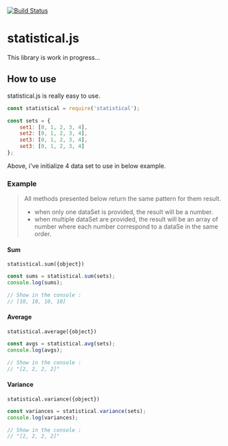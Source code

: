 [![Build Status](https://travis-ci.org/adrien2p/statistical.js.svg?branch=master)](https://travis-ci.org/adrien2p/statistical.js)
# statistical.js

This library is work in progress...

## How to use

statistical.js is really easy to use. 

```javascript
const statistical = require('statistical');

const sets = {
    set1: [0, 1, 2, 3, 4],
    set2: [0, 1, 2, 3, 4],
    set3: [0, 1, 2, 3, 4],
    set3: [0, 1, 2, 3, 4]
};
``` 
Above, i've initialize 4 data set to use in below example.

### Example

> All methods presented below return the same pattern for them result.
> - when only one dataSet is provided, the result will be a number.
> - when multiple dataSet are provided, the result will be an array of number where each number correspond to a dataSe in the same order.

#### Sum

`statistical.sum({object})`

```javascript
const sums = statistical.sum(sets);
console.log(sums);

// Show in the console :
// [10, 10, 10, 10]
```
#### Average

`statistical.average({object})`

```javascript
const avgs = statistical.avg(sets);
console.log(avgs);

// Show in the console :
// "[2, 2, 2, 2]"
```

#### Variance

`statistical.variance({object})`

```javascript
const variances = statistical.variance(sets);
console.log(variances);

// Show in the console :
// "[2, 2, 2, 2]"
```



